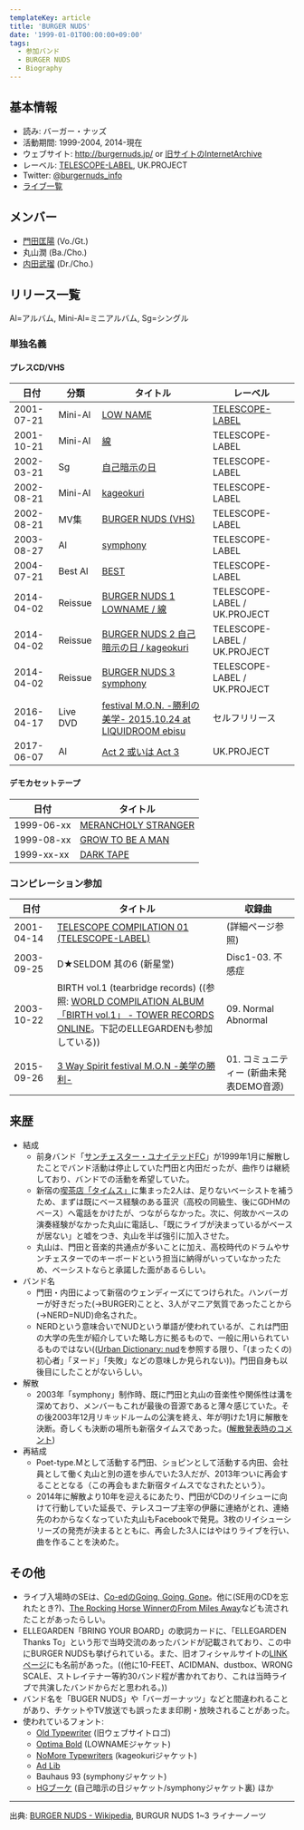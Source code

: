 ```yaml
---
templateKey: article
title: 'BURGER NUDS'
date: '1999-01-01T00:00:00+09:00'
tags:
  - 参加バンド
  - BURGER NUDS
  - Biography
---
```

## 基本情報

* 読み: バーガー・ナッズ
* 活動期間: 1999-2004, 2014-現在
* ウェブサイト: http://burgernuds.jp/ or [旧サイトのInternetArchive](http://web.archive.org/web/20020926211202/http://www.burgernuds.com/)
* レーベル: [TELESCOPE-LABEL](/articles/label%3Atelescope), UK.PROJECT
* Twitter: [@burgernuds_info](https://twitter.com/burgernuds_info)
* [ライブ一覧](/articles/live%3Aburger)

## メンバー

* [門田匡陽](/articles/person%3Ammonden) (Vo./Gt.)
* 丸山潤 (Ba./Cho.)
* [内田武瑠](/articles/person%3Atuchida) (Dr./Cho.)

## リリース一覧

Al=アルバム, Mini-Al=ミニアルバム, Sg=シングル

### 単独名義

#### プレスCD/VHS

日付 | 分類 | タイトル | レーベル
-|-|-|- 
2001-07-21 | Mini-Al | [LOW NAME](/articles/2001-07-21-000000) | [TELESCOPE-LABEL](/articles/label%3Atelescope)
2001-10-21 | Mini-Al | [線](/articles/2001-10-21-000000) | TELESCOPE-LABEL
2002-03-21 | Sg | [自己暗示の日](/articles/2002-03-21-000000) | TELESCOPE-LABEL
2002-08-21 | Mini-Al | [kageokuri](/articles/2002-08-21-000000_1) | TELESCOPE-LABEL
2002-08-21 | MV集 | [BURGER NUDS (VHS)](/articles/2002-08-21-000000_2) | TELESCOPE-LABEL
2003-08-27 | Al | [symphony](/articles/2003-08-27-000000) | TELESCOPE-LABEL
2004-07-21 | Best Al | [BEST](/articles/2004-07-21-000000) | TELESCOPE-LABEL
2014-04-02 | Reissue | [BURGER NUDS 1 LOWNAME / 線](/articles/2014-04-02-000000) | TELESCOPE-LABEL / UK.PROJECT
2014-04-02 | Reissue | [BURGER NUDS 2 自己暗示の日 / kageokuri](/articles/2014-04-02-000000_1) | TELESCOPE-LABEL / UK.PROJECT
2014-04-02 | Reissue | [BURGER NUDS 3 symphony](/articles/2014-04-02-000000_2) | TELESCOPE-LABEL / UK.PROJECT
2016-04-17 | Live DVD | [festival M.O.N. -勝利の美学-<wbr> 2015.10.24 at LIQUIDROOM ebisu](/articles/2016-04-17-000001) | セルフリリース
2017-06-07 | Al | [Act 2 或いは Act 3](/articles/2017-06-07-000000) | UK.PROJECT

#### デモカセットテープ

日付 | タイトル
-|-
1999-06-xx | [MERANCHOLY STRANGER](/articles/1999-06-01-000000)
1999-08-xx | [GROW TO BE A MAN](/articles/1999-08-01-000000)
1999-xx-xx | [DARK TAPE](/articles/1999-09-01-000000)

### コンピレーション参加

日付 | タイトル | 収録曲
-|-|-
2001-04-14 | [TELESCOPE COMPILATION 01 (TELESCOPE-LABEL)](/articles/2001-04-14-000000) | (詳細ページ参照)
2003-09-25 | D★SELDOM 其の6 (新星堂) | Disc1-03. 不感症
2003-10-22 | BIRTH vol.1 (tearbridge records) ((参照: [WORLD COMPILATION ALBUM 「BIRTH vol.1」 - TOWER RECORDS ONLINE](http://tower.jp/item/1041540/WORLD-COMPILATION-ALBUM-%E3%80%8CBIRTH-vol-1%E3%80%8D)。下記のELLEGARDENも参加している)) | 09. Normal Abnormal
2015-09-26 | [3 Way Spirit festival M.O.N -美学の勝利-](/articles/2015-09-26-000000_1) | 01. コミュニティー (新曲未発表DEMO音源)

## 来歴

* 結成
   * 前身バンド「[サンチェスター・ユナイテッドFC](/articles/band:sunchester)」が1999年1月に解散したことでバンド活動は停止していた門田と内田だったが、曲作りは継続しており、バンドでの活動を希望していた。
   * 新宿の[喫茶店「タイムス」](http://tabelog.com/tokyo/A1304/A130401/13059046/)に集まった2人は、足りないベーシストを補うため、まずは既にベース経験のある韮沢（高校の同級生、後にGDHMのベース）へ電話をかけたが、つながらなかった。次に、何故かベースの演奏経験がなかった丸山に電話し、「既にライブが決まっているがベースが居ない」と嘘をつき、丸山を半ば強引に加入させた。
   * 丸山は、門田と音楽的共通点が多いことに加え、高校時代のドラムやサンチェスターでのキーボードという担当に納得がいっていなかったため、ベーシストならと承諾した面があるらしい。
* バンド名
   * 門田・内田によって新宿のウェンディーズにてつけられた。ハンバーガーが好きだった(→BURGER)ことと、3人がマニア気質であったことから(→NERD=NUD)命名された。
   * NERDという意味合いでNUDという単語が使われているが、これは門田の大学の先生が紹介していた略し方に拠るもので、一般に用いられているものではない(([Urban Dictionary: nud](http://www.urbandictionary.com/define.php?term=nud)を参照する限り、「(まったくの)初心者」「ヌード」「失敗」などの意味しか見られない))。門田自身も以後目にしたことがないらしい。
* 解散
   * 2003年「symphony」制作時、既に門田と丸山の音楽性や関係性は溝を深めており、メンバーもこれが最後の音源であると薄々感じていた。その後2003年12月リキッドルームの公演を終え、年が明けた1月に解散を決断。奇しくも決断の場所も新宿タイムスであった。([解散発表時のコメント](/articles/2004-04-20-000000))
* 再結成
   * Poet-type.Mとして活動する門田、ショピンとして活動する内田、会社員として働く丸山と別の道を歩んでいた3人だが、2013年ついに再会することとなる（この再会もまた新宿タイムスでなされたという）。
   * 2014年に解散より10年を迎えるにあたり、門田がCDのリイシューに向けて行動していた延長で、テレスコープ主宰の伊藤に連絡がとれ、連絡先のわからなくなっていた丸山もFacebookで発見。3枚のリイシューシリーズの発売が決まるとともに、再会した3人にはやはりライブを行い、曲を作ることを決めた。

## その他

* ライブ入場時のSEは、[Co-edのGoing, Going, Gone](https://www.youtube.com/results?search_query=Co-ed+Going%2C+Going%2C+Gone)。他に(SE用のCDを忘れたとき?)、[The Rocking Horse WinnerのFrom Miles Away](https://www.youtube.com/results?search_query=The+Rocking+Horse+Winner+-+From+Miles+Away)なども流されたことがあったらしい。
* ELLEGARDEN「BRING YOUR BOARD」の歌詞カードに、「ELLEGARDEN Thanks To」という形で当時交流のあったバンドが記載されており、この中にBURGER NUDSも挙げられている。また、旧オフィシャルサイトの[LINKページ](http://web.archive.org/web/20050308002208/http://www.dynamord.com:80/elle/link/index.html)にも名前があった。((他に10-FEET、ACIDMAN、dustbox、WRONG SCALE、ストレイテナー等約30バンド程が書かれており、これは当時ライブで共演したバンドからだと思われる。))
* バンド名を「BUGER NUDS」や「バーガーナッツ」などと間違われることがあり、チケットやTV放送でも誤ったまま印刷・放映されることがあった。
* 使われているフォント:
  * [Old Typewriter](http://www.fonts2u.com/old-typewriter.font?ptext=BURGER+NUDS) (旧ウェブサイトロゴ)
  * [Optima Bold](http://www.myfonts.com/fonts/linotype/optima/bold/) (LOWNAMEジャケット)
  * [NoMore Typewriters](http://www.fonts2u.com/nomore-typewriters.font?ptext=kageokuri) (kageokuriジャケット)
  * [Ad Lib](http://www.fontspace.com/alan-carr/adlib)
  * Bauhaus 93 (symphonyジャケット)
  * [HGブーケ](http://www.akibatec.net/wabunfont/library/ricoh/ricoh1.html) (自己暗示の日ジャケット/symphonyジャケット裏) ほか

---

出典: [BURGER NUDS - Wikipedia](https://ja.wikipedia.org/wiki/BURGER_NUDS), BURGUR NUDS 1~3 ライナーノーツ
